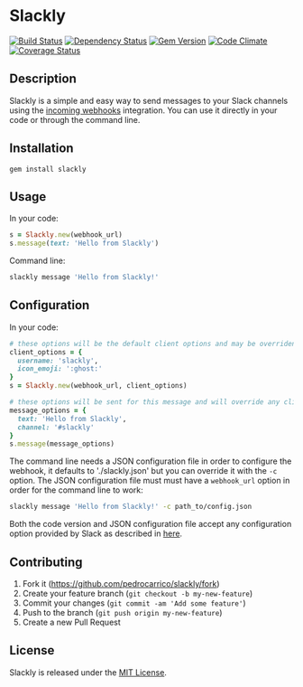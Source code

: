 # Slackly
[![Build Status](https://secure.travis-ci.org/pedrocarrico/slackly.png)](http://travis-ci.org/pedrocarrico/slackly) [![Dependency Status](https://gemnasium.com/pedrocarrico/slackly.png?travis)](https://gemnasium.com/pedrocarrico/slackly) [![Gem Version](https://badge.fury.io/rb/slackly.png)](http://badge.fury.io/rb/slackly) [![Code Climate](https://codeclimate.com/github/pedrocarrico/slackly/badges/gpa.svg)](https://codeclimate.com/github/pedrocarrico/slackly) [![Coverage Status](https://coveralls.io/repos/pedrocarrico/slackly/badge.svg)](https://coveralls.io/r/pedrocarrico/slackly)

## Description
Slackly is a simple and easy way to send messages to your Slack channels using the
[incoming webhooks](https://api.slack.com/incoming-webhooks) integration. You can use it directly in your code or
through the command line.

## Installation
```
gem install slackly
```

## Usage
In your code:
```ruby
s = Slackly.new(webhook_url)
s.message(text: 'Hello from Slackly')
```

Command line:
```bash
slackly message 'Hello from Slackly!'
```

## Configuration
In your code:
```ruby
# these options will be the default client options and may be overriden by the message options
client_options = {
  username: 'slackly',
  icon_emoji: ':ghost:'
}
s = Slackly.new(webhook_url, client_options)

# these options will be sent for this message and will override any client options
message_options = {
  text: 'Hello from Slackly',
  channel: '#slackly'
}
s.message(message_options)
```

The command line needs a JSON configuration file in order to configure the webhook, it defaults to './slackly.json'
but you can override it with the `-c` option.
The JSON configuration file must must have a `webhook_url` option in order for the command line to work:

```bash
slackly message 'Hello from Slackly!' -c path_to/config.json
```

Both the code version and JSON configuration file accept any configuration option provided by Slack as described in
[here](https://api.slack.com/incoming-webhooks).

## Contributing

1. Fork it (https://github.com/pedrocarrico/slackly/fork)
2. Create your feature branch (`git checkout -b my-new-feature`)
3. Commit your changes (`git commit -am 'Add some feature'`)
4. Push to the branch (`git push origin my-new-feature`)
5. Create a new Pull Request

## License
Slackly is released under the [MIT License](http://www.opensource.org/licenses/MIT).
